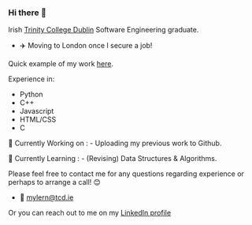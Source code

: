 ### Hi there :wave:

Irish [Trinity College Dublin](https://en.wikipedia.org/wiki/Trinity_College_Dublin "Trinity Wiki") Software Engineering graduate. 

- :airplane: Moving to London once I secure a job! 

Quick example of my work [here](https://github.com/mylern/Marking_unmarked_roads).

Experience in:
- Python            
- C++
- Javascript
- HTML/CSS
- C

:wrench: Currently Working on : - Uploading my previous work to Github.

:seedling: Currently Learning : - (Revising) Data Structures & Algorithms.


Please feel free to contact me for any questions regarding experience or perhaps to arrange a call! :blush:

- :e-mail: mylern@tcd.ie

Or you can reach out to me on my [LinkedIn profile](https://www.linkedin.com/in/Naoise-Myler) 
